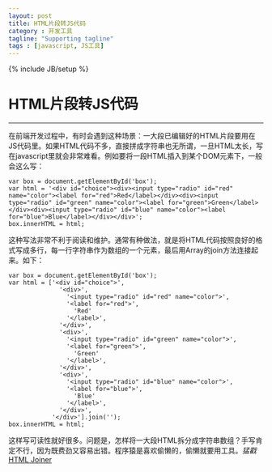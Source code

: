 ```yaml
---
layout: post
title: HTML片段转JS代码
category : 开发工具
tagline: "Supporting tagline"
tags : [javascript, JS工具]
---
```

{% include JB/setup %}
# HTML片段转JS代码
---

在前端开发过程中，有时会遇到这种场景：一大段已编辑好的HTML片段要用在JS代码里。如果HTML代码不多，直接拼成字符串也无所谓，一旦HTML太长，写在javascript里就会非常难看。例如要将一段HTML插入到某个DOM元素下，一般会这么写：

    var box = document.getElementById('box');
    var html = '<div id="choice"><div><input type="radio" id="red" name="color"><label for="red">Red</label></div><div><input type="radio" id="green" name="color"><label for="green">Green</label></div><div><input type="radio" id="blue" name="color"><label for="blue">Blue</label></div></div>';
	box.innerHTML = html;
<!--break-->
这种写法非常不利于阅读和维护。通常有种做法，就是将HTML代码按照良好的格式写成多行，每一行字符串作为数组的一个元素，最后用Array的join方法连接起来。如下：

    var box = document.getElementById('box');
    var html = ['<div id="choice">',
				  '<div>',
				    '<input type="radio" id="red" name="color">',
				    '<label for="red">',
				      'Red'
				    '</label>',
				  '</div>',
				  '<div>',
				    '<input type="radio" id="green" name="color">',
				    '<label for="green">',
				      'Green'
				    '</label>',
				  '</div>',
				  '<div>',
				    '<input type="radio" id="blue" name="color">',
				    '<label for="blue">',
				      'Blue'
				    '</label>',
				  '</div>',
				'</div>'].join('');
    box.innerHTML = html;

这样写可读性就好很多。问题是，怎样将一大段HTML拆分成字符串数组？手写肯定不行，因为既费劲又容易出错。程序猿是喜欢偷懒的，偷懒就要用工具。*猛戳*[HTML Joiner](http://sandbox.runjs.cn/show/pkqjenfy)